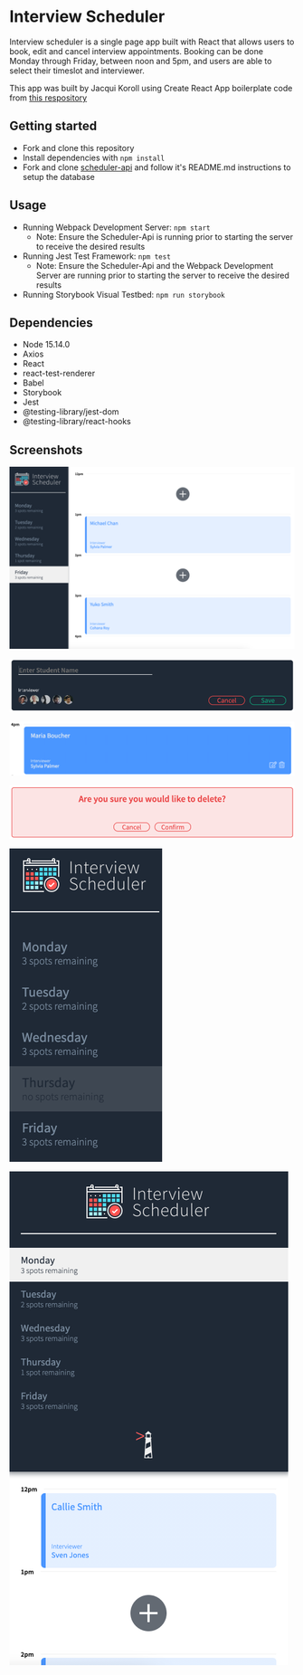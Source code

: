 # Interview Scheduler

Interview scheduler is a single page app built with React that allows users to book, edit and cancel interview appointments. Booking can be done Monday through Friday, between noon and 5pm, and users are able to select their timeslot and interviewer.

This app was built by Jacqui Koroll using Create React App boilerplate code from [this respository](https://github.com/lighthouse-labs/scheduler/)

## Getting started

- Fork and clone this repository
- Install dependencies with `npm install`
- Fork and clone [scheduler-api](https://github.com/lighthouse-labs/scheduler-api) and follow it's README.md instructions to setup the database

## Usage

- Running Webpack Development Server: ```npm start```
  - Note: Ensure the Scheduler-Api is running prior to starting the server to receive the desired results
- Running Jest Test Framework: ```npm test```
  - Note: Ensure the Scheduler-Api and the Webpack Development Server are running prior to starting the server to receive the desired results
- Running Storybook Visual Testbed: ```npm run storybook```


## Dependencies

- Node 15.14.0
- Axios
- React
- react-test-renderer
- Babel
- Storybook
- Jest
- @testing-library/jest-dom
- @testing-library/react-hooks

## Screenshots

!["Desktop View"](https://github.com/Jacquiiii/scheduler/blob/master/docs/DesktopView.png)

!["Create interview"](https://github.com/Jacquiiii/scheduler/blob/master/docs/CreateInterview.png)

!["Booked interview"](https://github.com/Jacquiiii/scheduler/blob/master/docs/BookedInterview.png)

!["Cancel interview"](https://github.com/Jacquiiii/scheduler/blob/master/docs/CancelInterview.png)

!["Spots remaining each day"](https://github.com/Jacquiiii/scheduler/blob/master/docs/SpotsRemaining.png)

!["Mobile View"](https://github.com/Jacquiiii/scheduler/blob/master/docs/MobileView.png)

